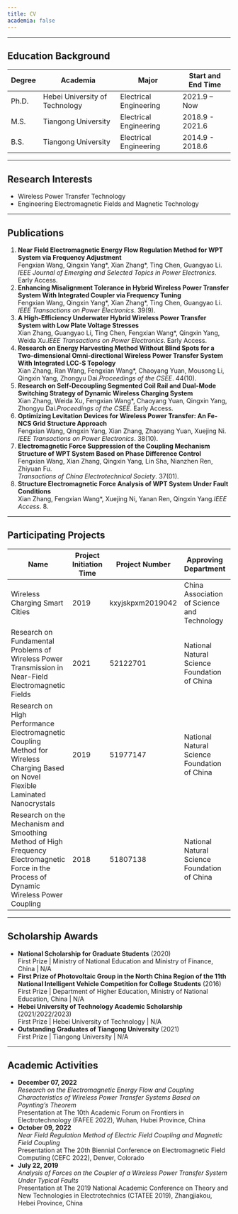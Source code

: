 ```yaml
---
title: CV
academia: false
---
```



- - -

## Education Background

| Degree | Academia                       | Major                  | Start and End Time |
| ------ | ------------------------------ | ---------------------- | ------------------ |
| Ph.D.  | Hebei University of Technology | Electrical Engineering | 2021.9 – Now       |
| M.S.   | Tiangong University            | Electrical Engineering | 2018.9 - 2021.6    |
| B.S.   | Tiangong University            | Electrical Engineering | 2014.9 - 2018.6    |

- - -

## Research Interests

* Wireless Power Transfer Technology  
* Engineering Electromagnetic Fields and Magnetic Technology  

- - -

## Publications

1. **Near Field Electromagnetic Energy Flow Regulation Method for WPT System via Frequency Adjustment**\
   Fengxian Wang, Qingxin Yang*, Xian Zhang*, Ting Chen, Guangyao Li.\
   *IEEE Journal of Emerging and Selected Topics in Power Electronics*. Early Access.  
2. **Enhancing Misalignment Tolerance in Hybrid Wireless Power Transfer System With Integrated Coupler via Frequency Tuning**\
   Fengxian Wang, Qingxin Yang*, Xian Zhang*, Ting Chen, Guangyao Li.\
   *IEEE Transactions on Power Electronics*. 39(9).  
3. **A High-Efficiency Underwater Hybrid Wireless Power Transfer System with Low Plate Voltage Stresses**\
   Xian Zhang, Guangyao Li, Ting Chen, Fengxian Wang*, Qingxin Yang, Weida Xu.*IEEE Transactions on Power Electronics*. Early Access.  
4. **Research on Energy Harvesting Method Without Blind Spots for a Two-dimensional Omni-directional Wireless Power Transfer System With Integrated LCC-S Topology**\
   Xian Zhang, Ran Wang, Fengxian Wang*, Chaoyang Yuan, Mousong Li, Qingxin Yang, Zhongyu Dai.*Proceedings of the CSEE*. 44(10).  
5. **Research on Self-Decoupling Segmented Coil Rail and Dual-Mode Switching Strategy of Dynamic Wireless Charging System**\
   Xian Zhang, Weida Xu, Fengxian Wang*, Chaoyang Yuan, Qingxin Yang, Zhongyu Dai.*Proceedings of the CSEE*. Early Access.  
6. **Optimizing Levitation Devices for Wireless Power Transfer: An Fe-NCS Grid Structure Approach**\
   Fengxian Wang, Qingxin Yang, Xian Zhang, Zhaoyang Yuan, Xuejing Ni.\
   *IEEE Transactions on Power Electronics*. 38(10).  
7. **Electromagnetic Force Suppression of the Coupling Mechanism Structure of WPT System Based on Phase Difference Control**\
   Fengxian Wang, Xian Zhang, Qingxin Yang, Lin Sha, Nianzhen Ren, Zhiyuan Fu.\
   *Transactions of China Electrotechnical Society*. 37(01).  
8. **Structure Electromagnetic Force Analysis of WPT System Under Fault Conditions**\
   Xian Zhang, Fengxian Wang*, Xuejing Ni, Yanan Ren, Qingxin Yang.*IEEE Access*. 8.  

- - -

## Participating Projects

| Name                                                                                                                                     | Project Initiation Time | Project Number   | Approving Department                         | Ranking                |
| ---------------------------------------------------------------------------------------------------------------------------------------- | ----------------------- | ---------------- | -------------------------------------------- | ---------------------- |
| Wireless Charging Smart Cities                                                                                                           | 2019                    | kxyjskpxm2019042 | China Association of Science and Technology  | First chair            |
| Research on Fundamental Problems of Wireless Power Transmission in Near-Field Electromagnetic Fields                                     | 2021                    | 52122701         | National Natural Science Foundation of China | Unranked (PhD project) |
| Research on High Performance Electromagnetic Coupling Method for Wireless Charging Based on Novel Flexible Laminated Nanocrystals        | 2019                    | 51977147         | National Natural Science Foundation of China | Fifth lead researcher  |
| Research on the Mechanism and Smoothing Method of High Frequency Electromagnetic Force in the Process of Dynamic Wireless Power Coupling | 2018                    | 51807138         | National Natural Science Foundation of China | Unranked (MSc)         |

- - -

## Scholarship Awards

* **National Scholarship for Graduate Students** (2020)\
  First Prize | Ministry of National Education and Ministry of Finance, China | N/A  
* **First Prize of Photovoltaic Group in the North China Region of the 11th National Intelligent Vehicle Competition for College Students** (2016)\
  First Prize | Department of Higher Education, Ministry of National Education, China | N/A  
* **Hebei University of Technology Academic Scholarship** (2021/2022/2023)\
  First Prize | Hebei University of Technology | N/A  
* **Outstanding Graduates of Tiangong University** (2021)\
  First Prize | Tiangong University | N/A  

- - -

## Academic Activities

* **December 07, 2022**\
  *Research on the Electromagnetic Energy Flow and Coupling Characteristics of Wireless Power Transfer Systems Based on Poynting’s Theorem*\
  Presentation at The 10th Academic Forum on Frontiers in Electrotechnology (FAFEE 2022), Wuhan, Hubei Province, China  
* **October 09, 2022**\
  *Near Field Regulation Method of Electric Field Coupling and Magnetic Field Coupling*\
  Presentation at The 20th Biennial Conference on Electromagnetic Field Computing (CEFC 2022), Denver, Colorado  
* **July 22, 2019**\
  *Analysis of Forces on the Coupler of a Wireless Power Transfer System Under Typical Faults*\
  Presentation at The 2019 National Academic Conference on Theory and New Technologies in Electrotechnics (CTATEE 2019), Zhangjiakou, Hebei Province, China